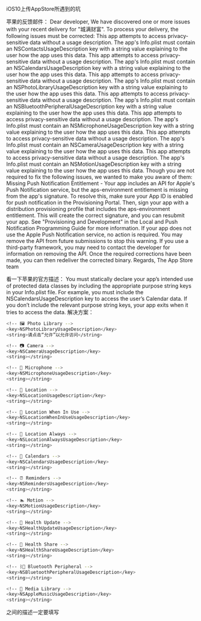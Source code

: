 iOS10上传AppStore所遇到的坑

苹果的反馈邮件：
Dear developer,
We have discovered one or more issues with your recent delivery for "城满财富". To process your delivery, the following issues must be corrected:
This app attempts to access privacy-sensitive data without a usage description. The app's Info.plist must contain an NSContactsUsageDescription key with a string value explaining to the user how the app uses this data.
This app attempts to access privacy-sensitive data without a usage description. The app's Info.plist must contain an NSCalendarsUsageDescription key with a string value explaining to the user how the app uses this data.
This app attempts to access privacy-sensitive data without a usage description. The app's Info.plist must contain an NSPhotoLibraryUsageDescription key with a string value explaining to the user how the app uses this data.
This app attempts to access privacy-sensitive data without a usage description. The app's Info.plist must contain an NSBluetoothPeripheralUsageDescription key with a string value explaining to the user how the app uses this data.
This app attempts to access privacy-sensitive data without a usage description. The app's Info.plist must contain an NSMicrophoneUsageDescription key with a string value explaining to the user how the app uses this data.
This app attempts to access privacy-sensitive data without a usage description. The app's Info.plist must contain an NSCameraUsageDescription key with a string value explaining to the user how the app uses this data.
This app attempts to access privacy-sensitive data without a usage description. The app's Info.plist must contain an NSMotionUsageDescription key with a string value explaining to the user how the app uses this data.
Though you are not required to fix the following issues, we wanted to make you aware of them:
Missing Push Notification Entitlement - Your app includes an API for Apple's Push Notification service, but the aps-environment entitlement is missing from the app's signature. To resolve this, make sure your App ID is enabled for push notification in the Provisioning Portal. Then, sign your app with a distribution provisioning profile that includes the aps-environment entitlement. This will create the correct signature, and you can resubmit your app. See "Provisioning and Development" in the Local and Push Notification Programming Guide for more information. If your app does not use the Apple Push Notification service, no action is required. You may remove the API from future submissions to stop this warning. If you use a third-party framework, you may need to contact the developer for information on removing the API.
Once the required corrections have been made, you can then redeliver the corrected binary.
Regards,
The App Store team

看一下苹果的官方描述：
You must statically declare your app’s intended use of protected data classes by including the appropriate purpose string keys in your Info.plist file. For example, you must include the NSCalendarsUsageDescription key to access the user’s Calendar data. If you don’t include the relevant purpose string keys, your app exits when it tries to access the data.
解决方案：
```bash
<!-- 🖼 Photo Library -->
<key>NSPhotoLibraryUsageDescription</key>
<string>请点击“允许”以允许访问</string>

<!-- 📷 Camera -->
<key>NSCameraUsageDescription</key>
<string></string>

<!-- 🎤 Microphone -->
<key>NSMicrophoneUsageDescription</key>
<string></string>

<!-- 📍 Location -->
<key>NSLocationUsageDescription</key>
<string></string>

<!-- 📍 Location When In Use -->
<key>NSLocationWhenInUseUsageDescription</key>
<string></string>

<!-- 📍 Location Always -->
<key>NSLocationAlwaysUsageDescription</key>
<string></string>

<!-- 📆 Calendars -->
<key>NSCalendarsUsageDescription</key>
<string></string>

<!-- ⏰ Reminders -->
<key>NSRemindersUsageDescription</key>
<string></string>

<!-- 🏊 Motion -->
<key>NSMotionUsageDescription</key>
<string></string>

<!-- 💊 Health Update -->
<key>NSHealthUpdateUsageDescription</key>
<string></string>

<!-- 💊 Health Share -->
<key>NSHealthShareUsageDescription</key>
<string></string>

<!-- ᛒ🔵 Bluetooth Peripheral -->
<key>NSBluetoothPeripheralUsageDescription</key>
<string></string>

<!-- 🎵 Media Library -->
<key>NSAppleMusicUsageDescription</key>
<string></string>
```
<string></string> 之间的描述一定要填写
